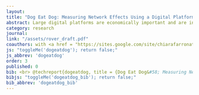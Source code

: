 ```yaml
---
layout: 
title: "Dog Eat Dog: Measuring Network Effects Using a Digital Platform Merger"
abstract: Large digital platforms are economically important and are increasingly the subject of regulatory scrutiny. In comparison to markets with multiple competitors, a single platform may increase consumer welfare if network effects are large or may decrease welfare due to higher prices or a reduction in product variety. We measure this trade-off in the context of the merger between the two largest platforms for pet-sitting services. We use the following intuition and a difference-in-differences approach to causally estimate network effects. In local markets where the acquiring platform is already dominant, the merger has little effect on the size of the combined platform. On the other hand, in markets where the two competing platforms are of similar sizes, combining the users should lead to sizable improvements in user outcomes because of network effects. We find that users of the acquiring platform benefited from the union due to network effects. However, users of the acquired platform were more likely to leave the market and those who stayed experienced a reduction in match rates. This is likely due to a reduction in product variety and switching costs. Overall, consumers are, on average, not substantially better off with a single combined platform than with two separate and competing platforms.
category: research
journal: 
link: "/assets/rover_draft.pdf"
coauthors: with <a href = "https://sites.google.com/site/chiarafarronato/"> Chiara Farronato</a> and <a href="https://www.jessica-fong.com/"> Jessica Fong</a>
js: "toggleMe('dogeatdog'); return false;"
js_abbrev: 'dogeatdog'
order: 3
published: 0
bib: <br> @techreport{dogeatdog, title = {Dog Eat Dog&#58; Measuring Network Effects Using a Digital Platform Merger}, author = {Chiara Farronato and FongFradkin, Jessica and Fradkin, Andrey}, year = {2020}}
bibjs: "toggleMe('dogeatdog_bib'); return false;"
bib_abbrev: 'dogeatdog_bib'
---
```



